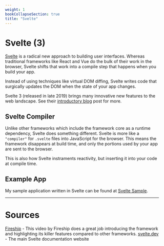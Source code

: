 ```yaml
---
weight: 1
bookCollapseSection: true
title: "Svelte"
---
```


# Svelte (3)

[Svelte](https://svelte.dev/) is a radical new approach to building user interfaces. Whereas traditional frameworks like React and Vue do the bulk of their work in the browser, Svelte shifts that work into a compile step that happens when you build your app.

Instead of using techniques like virtual DOM diffing, Svelte writes code that surgically updates the DOM when the state of your app changes.

Svelte 3 (released in late 2019) brings many innovative new features to the web landscape. See their [introductory blog](https://svelte.dev/blog/svelte-3-rethinking-reactivity) post for more.

## Svelte Compiler

Unlike other frameworks which include the framework core as a runtime dependency, Svelte does something different. Svelte is more like a `"compiler"` for `.svelte` files into JavaScript for the browser. This means the framework disappears at build time, and only the portions used by your app are sent to the browser.

This is also how Svelte instraments reactivity, but inserting it into your code at compile time.

## Example App

My sample application written in Svelte can be found at [Svelte Sample](https://github.com/brisberg/svelte-sample).

<hr>

# Sources

[Fireship](https://www.youtube.com/watch?v=043h4ugAj4c&ab_channel=Fireship) - This video by Fireship does a great job introducing the framework and highlighting its killer features compared to other frameworks.
[svelte.dev](https://svelte.dev/) - The main Svelte documentation website
